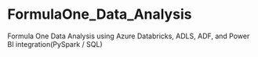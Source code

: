 # FormulaOne_Data_Analysis
Formula One Data Analysis using Azure Databricks, ADLS, ADF, and Power BI integration(PySpark / SQL)
